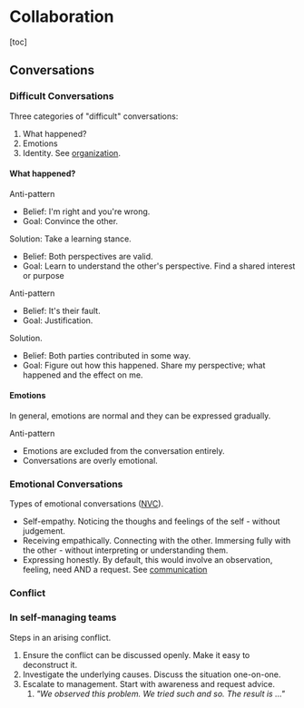 # Collaboration

[toc]

## Conversations



### Difficult Conversations

Three categories of "difficult" conversations:

1. What happened?
2. Emotions
3. Identity. See [organization](organization.md#Identity).



#### What happened?

Anti-pattern

- Belief: I'm right and you're wrong. 
- Goal: Convince the other.

Solution: Take a learning stance.

- Belief: Both perspectives are valid.
- Goal:  Learn to understand the other's perspective. Find a shared interest or purpose



Anti-pattern

- Belief: It's their fault.
- Goal: Justification.

Solution.

- Belief: Both parties contributed in some way.
- Goal: Figure out how this happened. Share my perspective; what happened and the effect on me.



#### Emotions

In general, emotions are normal and they can be expressed gradually.

Anti-pattern

- Emotions are excluded from the conversation entirely.
- Conversations are overly emotional.



### Emotional Conversations

Types of emotional conversations ([NVC](https://en.wikipedia.org/wiki/Nonviolent_Communication)).

- Self-empathy. Noticing the thoughs and feelings of the self - without judgement.
- Receiving empathically. Connecting with the other. Immersing fully with the other - without interpreting or understanding them.
- Expressing honestly. By default, this would involve an observation, feeling, need AND a request. See [communication](communication.md)



### Conflict



### In self-managing teams

Steps in an arising conflict.

1. Ensure the conflict can be discussed openly. Make it easy to deconstruct it.
2. Investigate the underlying causes. Discuss the situation one-on-one.
3. Escalate to management. Start with awareness and request advice.
    1. *"We observed this problem. We tried such and so. The result is ..."*

